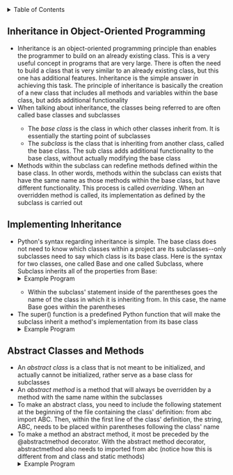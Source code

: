 <details>
<summary>Table of Contents</summary>
<ol>
  <li>
    <a href='#inheritance-in-object-oriented-programming'>Inheritance in Object-Oriented Programming</a>
  </li>
  <li>
    <a href='#implementing-inheritance'>Implementing Inheritance</a>
  </li>   
  <li>
    <a href='#abstract-classes-and-methods'>Abstract Classes and Methods</a>  
  </li>      
</ol>
</details>

## Inheritance in Object-Oriented Programming
<ul>
  <li>
    <a>Inheritance is an object-oriented programming principle than enables the programmer to build on an already existing class.  This is a very useful concept in programs that are very large.  There is often the need to build a class that is very similar to an already existing class, but this one has additional features.  Inheritance is the simple answer in achieving this task.  The principle of inheritance is basically the creation of a new class that includes all methods and variables within the base class, but adds additional functionality</a>
  </li>
  <li>
    <a>When talking about inheritance, the classes being referred to are often called base classes and subclasses</a>
  </li>  
  <ul>
    <li>
      <a>The <em>base class</em> is the class in which other classes inherit from.  It is essentially the starting point of subclasses</a>
    </li>
    <li>
      <a>The <em>subclass</em> is the class that is inheriting from another class, called the base class.  The sub class adds additional functionality to the base class, without actually modifying the base class</a>
    </li>  
  </ul>   
  <li>
    <a>Methods within the subclass can redefine methods defined within the base class.  In other words, methods within the subclass can exists that have the same name as those methods within the base class, but have different functionality.  This process is called <em>overriding</em>.  When an overridden method is called, its implementation as defined by the subclass is carried out</a>
  </li>  
</ul>     

## Implementing Inheritance
<ul>
  <li>
    <a>Python's syntax regarding inheritance is simple.  The base class does not need to know which classes within a project are its subclasses--only subclasses need to say which class is its base class.  Here is the syntax for two classes, one called Base and one called Subclass, where Subclass inherits all of the properties from Base:</a>
  </li>
  <details>
  <summary>Example Program</summary>
    <pre>
      <code>
        class Base():<br />
            #methods<br />
        class Subclass(Base):<br />
            #methods<br />  
      </code>
    </pre> 
  </details>
  <ul>
    <li>
      <a>Within the subclass' statement inside of the parentheses goes the name of the class in which it is inheriting from.  In this case, the name Base goes within the parentheses</a>
    </li>
  </ul>    
  <li>
    <a>The super() function is a predefined Python function that will make the subclass inherit a method's implementation from its base class</a>
  </li> 
  <details>
  <summary>Example Program</summary>
    <ul>
      <pre>
        <code>
          class Employee:<br />
              def __init__(self, name, title, salary):<br />
                  self.__name = name<br />
                  self.__title = title<br />
                  self.__salary = salary<br />
              def printEmployee(self):<br />
                  print("Name: " + self.__name)<br />
                  print("Title: " + self.__title) <br />
                  print("Salary: $" + str(self.__salary))<br />
          <br />      
          class Developer(Employee):<br />
              def __init__(self, name, title, salary, language):<br />
                  super().__init__(name, title, salary)<br />
                  self.__language = language<br />
              def printEmployee(self):<br />
                  super().printEmployee()<br />
                  print("Language: " + self.__language)<br />
          <br />      
          dev1 = Developer("Garrett", "Special Developer", 100000, "Python")<br />
          dev1.printEmployee()<br />           
        </code>
      </pre>  
      <details>
      <summary>Output</summary>
        <pre>
          <code>
            Name: Garrett<br />
            Title: Special Developer<br />
            Salary: $100000<br />
            Language: Python<br />
          </code>
        </pre>  
      </details>
    </ul>  
  </details> 
</ul>    

## Abstract Classes and Methods
<ul>
  <li>
    <a>An <em>abstract class</em> is a class that is not meant to be initialized, and actually cannot be initialized, rather serve as a base class for subclasses</a>
  </li>
  <li>
    <a>An <em>abstract method</em> is a method that will always be overridden by a method with the same name within the subclasses
  </li>
  <li>
    <a>To make an abstract class, you need to include the following statement at the beginning of the file containing the class' definition: from abc import ABC.  Then, within the first line of the class' definition, the string, ABC, needs to be placed within parentheses following the class' name</a>
  </li>
  <li>
    <a>To make a method an abstract method, it most be preceded by the @abstractmethod decorator.  With the abstract method decorator, abstractmethod also needs to imported from abc (notice how this is different from and class and static methods)</a> 
  </li>
  <details>
  <summary>Example Program</summary>
    <ul>
      <pre>
        <code>
          from abc import ABC, abstractmethod<br />
          class Vehicle(ABC):<br />
              def __init__(self, name, numWheels):<br />
                  self.__name = name<br />
                  self.__numWheels = numWheels<br />
              def getName(self):<br />
                  return self.__name<br />
              <br />    
              def getNumWheels(self):<br />
                  return self.__numWheels<br />
              @abstractmethod<br />
              def printData(self):<br />
                  pass<br />
          <br />
          class Car(Vehicle):<br />
              def __init__(self, name, numWheels, driver):<br />
                  super().__init__(name, numWheels)<br />
                  self.__driver = driver<br />
              def printData(self):<br />
                  print("Name: " + super().getName())<br />
                  print("Number of wheels: " + str(super(). getNumWheels()))<br />
                  print("Driver: " + self.__driver)<br /> 
          <br />
          car1 = Car("Hyundai", 4, "Garrett")<br />
          car1.printData()<br />               
        </code>
      </pre>  
      <details>
      <summary>Output</summary>
        <pre>
          <code>
            Name: Hyundai<br />
            Number of wheels: 4<br />
            Driver: Garrett<br />
          </code>
        </pre>  
      </details>
    </ul>  
  </details>      
</ul>    
